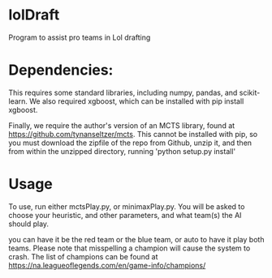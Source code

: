 # lolDraft
Program to assist pro teams in Lol drafting

# Dependencies:
This requires some standard libraries, including numpy, pandas, and scikit-learn.
We also required xgboost, which can be installed with pip install xgboost.

Finally, we require the author's version of an MCTS library, found at 
https://github.com/tynanseltzer/mcts. This cannot be installed with pip, so you 
must download the zipfile of the repo from Github, unzip it, and then from 
within the unzipped directory, running 'python setup.py install'

# Usage
To use, run either mctsPlay.py, or minimaxPlay.py. You will be asked to choose
your heuristic, and other parameters, and what team(s) the AI should play.

you can have it be the red team or the blue team, or auto to have it 
 play both teams. Please note that misspelling a champion will cause the system
 to crash. The list of champions can be found at 
 https://na.leagueoflegends.com/en/game-info/champions/




